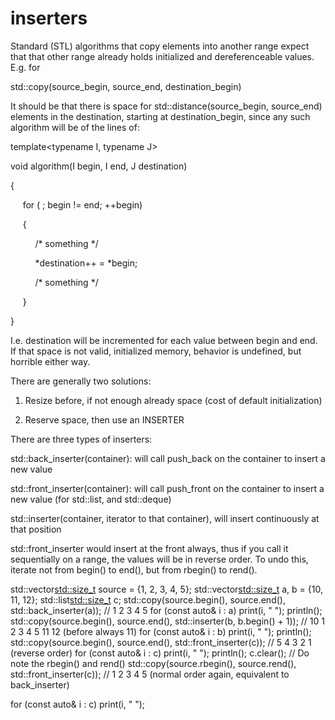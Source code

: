 # inserters

Standard (STL) algorithms that copy elements into another range expect
that that other range already holds initialized and dereferenceable
values. E.g. for

std::copy(source_begin, source_end, destination_begin)

It should be that there is space for std::distance(source_begin,
source_end) elements in the destination, starting at destination_begin,
since any such algorithm will be of the lines of:

template<typename I, typename J>

void algorithm(I begin, I end, J destination)

{

     for ( ; begin != end; ++begin)

     {

          /* something */

          *destination++ = *begin;

          /* something */

     }

}

I.e. destination will be incremented for each value between begin and
end. If that space is not valid, initialized memory, behavior is
undefined, but horrible either way.

There are generally two solutions:

1) Resize before, if not enough already space (cost of default
initialization)

2) Reserve space, then use an INSERTER

There are three types of inserters:

std::back_inserter(container): will call push_back on the container to
insert a new value

std::front_inserter(container): will call push_front on the container to
insert a new value (for std::list, and std::deque)

std::inserter(container, iterator to that container), will insert
continuously at that position

std::front_inserter would insert at the front always, thus if you call
it sequentially on a range, the values will be in reverse order. To undo
this, iterate not from begin() to end(), but from rbegin() to rend().

std::vector<std::size_t> source = {1, 2, 3, 4, 5};
 std::vector<std::size_t> a, b = {10, 11, 12};
 std::list<std::size_t> c;
 std::copy(source.begin(), source.end(), std::back_inserter(a));
// 1 2 3 4 5
for (const auto& i : a) print(i, " ");
 println();
std::copy(source.begin(), source.end(), std::inserter(b, b.begin() +
1));
// 10 1 2 3 4 5 11 12 (before always 11)
for (const auto& i : b) print(i, " ");
 println();
 std::copy(source.begin(), source.end(), std::front_inserter(c));
// 5 4 3 2 1 (reverse order)
for (const auto& i : c) print(i, " ");
 println();
 c.clear();
// Do note the rbegin() and rend()
 std::copy(source.rbegin(), source.rend(), std::front_inserter(c));
// 1 2 3 4 5 (normal order again, equivalent to back_inserter)

for (const auto& i : c) print(i, " ");
